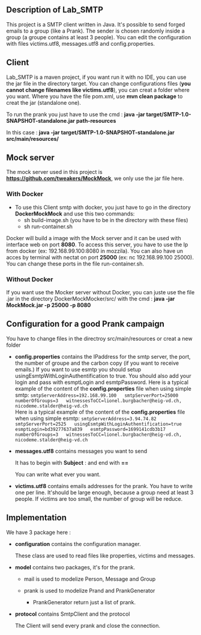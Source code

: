 ## Description of Lab_SMTP

This project is a SMTP client written in Java. It's possible to send forged emails to a group (like a Prank). The sender is chosen randomly inside a group (a groupe contains at least 3 people). You can edit the configuration with files victims.utf8, messages.utf8 and config.properties.

## Client

Lab_SMTP is a maven project, if you want run it with no IDE, you can use the jar file in the directory target. You can change configurations files (**you cannot change filenames  like victims.utf8**), you can creat a folder where you want. Where you have the file pom.xml, use **mvn clean package** to creat the jar (standalone one).

To run the prank you just have to use the cmd : **java -jar target/SMTP-1.0-SNAPSHOT-standalone.jar path-resources**

In this case :  **java -jar target/SMTP-1.0-SNAPSHOT-standalone.jar src/main/resources/**

## Mock server

The mock server used in this project is **https://github.com/tweakers/MockMock**, we only use the jar file here.

### With Docker

- To use this Client smtp with docker, you just have to go in the directory **DockerMockMock** and use this two commands:
  - sh build-image.sh (you have to be in the directory with these files)
  - sh run-container.sh

Docker will build a image with the Mock server and it can be used with interface web on port **8080**. To access this server, you have to use the Ip from docker (ex: 192.168.99.100:8080 in mozzila). You can also have un acces by terminal with nectat on port **25000** (ex: nc 192.168.99.100 25000). You can change these ports in the file run-container.sh.

### Without Docker

If you want use the Mocker server without Docker, you can juste use the file .jar in the directory DockerMockMocker/src/ with the cmd : **java -jar MockMock.jar -p 25000 -p 8080**

## Configuration for a good Prank campaign

You have to change files in the directroy src/main/resources or creat a new folder 

- **config.properties** contains the IPaddress for the smtp server, the port, the number of groupe and the carbon copy (if you want to receive emails.) If you want to use esmtp you should setup usingEsmtpWithLoginAuthentification to true. You should also add your login and pass with esmptLogin and esmtpPassword.
Here is a typical example of the content of the **config.properties** file when using simple smtp:
`smtpServerAddress=192.168.99.100  
smtpServerPort=25000  
numberOfGroups=3  
witnessesToCC=lionel.burgbacher@heig-vd.ch, nicodeme.stalder@heig-vd.ch`  
Here is a typical example of the content of the **config.properties** file when using simple esmtp:
`smtpServerAddress=3.94.74.82  
smtpServerPort=2525  
usingEsmtpWithLoginAuthentification=true  
esmptLogin=bd39277637a839  
esmtpPassword=1699141cdb3b17  
numberOfGroups=3  
witnessesToCC=lionel.burgbacher@heig-vd.ch, nicodeme.stalder@heig-vd.ch`


- **messages.utf8** contains messages you want to send

  It has to begin with **Subject** : <subject> and end with **==**

  You can write what ever you want.

- **victims.utf8** contains emails addresses for the prank. You have to write one per line. It'should be large enough, because a group need at least 3 people. If victims are too small, the number of group will be reduce.

## Implementation

We have 3 package here : 

- **configuration** contains the configuration manager. 

  These class are used to read files like properties, victims and messages.

- **model** contains two packages, it's for the prank. 

  - mail is used to modelize Person, Message and Group

  - prank is used to modelize Prand and PrankGenerator

    - PrankGenerator return just a list of prank.

- **protocol** contains SmtpClient and the protocol

  The Client will send every prank and close the connection.